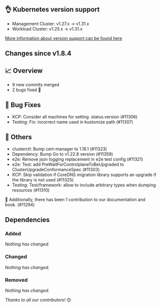## 👌 Kubernetes version support

- Management Cluster: v1.27.x -> v1.31.x
- Workload Cluster: v1.25.x -> v1.31.x

[More information about version support can be found here](https://cluster-api.sigs.k8s.io/reference/versions.html)

## Changes since v1.8.4
## :chart_with_upwards_trend: Overview
- 9 new commits merged
- 2 bugs fixed 🐛

## :bug: Bug Fixes
- KCP: Consider all machines for setting .status.version (#11306)
- Testing: Fix: incorrect name used in kustomize path (#11307)

## :seedling: Others
- clusterctl: Bump cert-manager to 1.16.1 (#11323)
- Dependency: Bump Go to v1.22.8 version (#11359)
- e2e: Remove json logging replacement in e2e test config (#11321)
- e2e: Test: add PreWaitForControlplaneToBeUpgraded to ClusterUpgradeConformanceSpec (#11303)
- KCP: Skip validation if CoreDNS migration library supports an upgrade if the library is not used (#11325)
- Testing: Test/framework: allow to include arbitrary types when dumping resources (#11310)

:book: Additionally, there has been 1 contribution to our documentation and book. (#11294) 

## Dependencies

### Added
_Nothing has changed._

### Changed
_Nothing has changed._

### Removed
_Nothing has changed._

_Thanks to all our contributors!_ 😊
